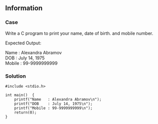 ## Information

### Case
Write a C program to print your name, date of birth. and mobile number.

Expected Output:

Name   : Alexandra Abramov  
DOB    : July 14, 1975  
Mobile : 99-9999999999

### Solution

```
#include <stdio.h> 

int main()  {
    printf("Name   : Alexandra Abramov\n"); 
    printf("DOB    : July 14, 1975\n"); 
    printf("Mobile : 99-9999999999\n"); 
    return(0); 
}
```